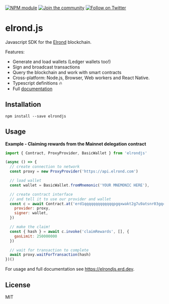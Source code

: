 [![NPM module](https://badge.fury.io/js/elrondjs.svg)](https://badge.fury.io/js/elrondjs)
[![Join the community](https://img.shields.io/badge/Join%20Telegram.svg)](https://t.me/erdDEV)
[![Follow on Twitter](https://img.shields.io/twitter/url/http/shields.io.svg?style=social&label=Follow&maxAge=2592000)](https://twitter.com/erd_dev)

# elrond.js

Javascript SDK for the [Elrond](https://elrond.com) blockchain.

Features:

* Generate and load wallets (Ledger wallets too!)
* Sign and broadcast transactions
* Query the blockchain and work with smart contracts
* Cross-platform: Node.js, Browser, Web workers and React Native.
* Typescript definitions 🔥
* Full [documentation](https://elrondjs.erd.dev)

## Installation

```
npm install --save elrondjs
```

## Usage

**Example - Claiming rewards from the Mainnet delegation contract**

```js
import { Contract, ProxyProvider, BasicWallet } from 'elrondjs'

(async () => {
  // create connection to network
  const proxy = new ProxyProvider('https://api.elrond.com')

  // load wallet
  const wallet = BasicWallet.fromMnemonic('YOUR MNEMONIC HERE'),

  // create contract interface
  // and tell it to use our provider and wallet
  const c = await Contract.at('erd1qqqqqqqqqqqqqpgqxwakt2g7u9atsnr03gqcgmhcv38pt7mkd94q6shuwt', {
    provider: proxy,
    signer: wallet,
  })

  // make the claim!
  const { hash } = await c.invoke('claimRewards', [], {
    gasLimit: 250000000
  })

  // wait for transaction to complete
  await proxy.waitForTransaction(hash)
})()
```

For usage and full documentation see https://elrondjs.erd.dev.

## License

MIT
